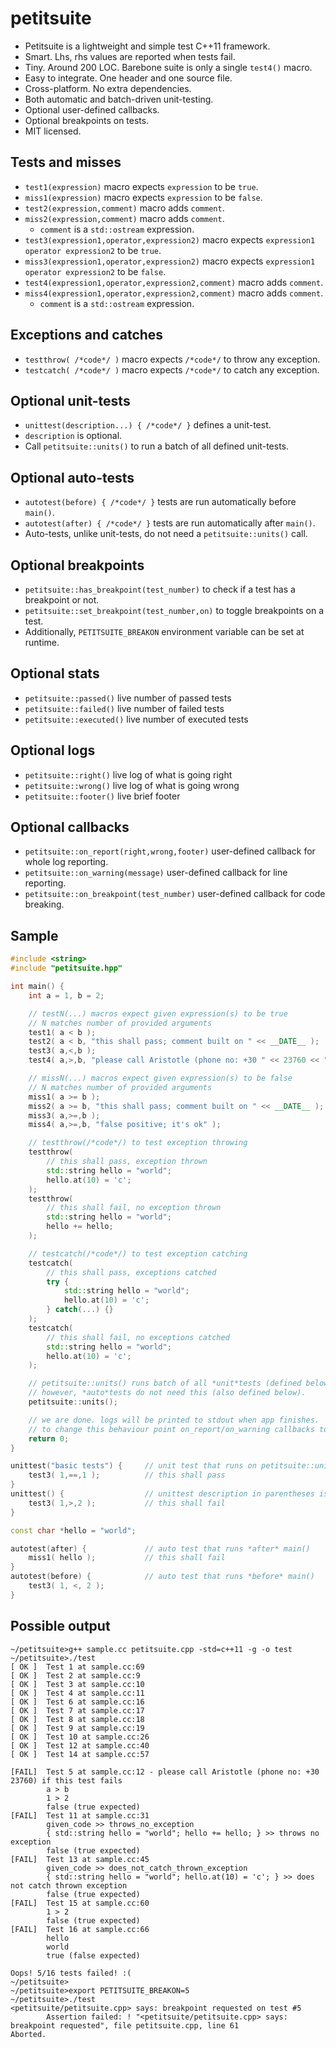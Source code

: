 petitsuite
==========

- Petitsuite is a lightweight and simple test C++11 framework.
- Smart. Lhs, rhs values are reported when tests fail.
- Tiny. Around 200 LOC. Barebone suite is only a single `test4()` macro.
- Easy to integrate. One header and one source file.
- Cross-platform. No extra dependencies.
- Both automatic and batch-driven unit-testing.
- Optional user-defined callbacks.
- Optional breakpoints on tests.
- MIT licensed.

Tests and misses
----------------
- `test1(expression)` macro expects `expression` to be `true`.
- `miss1(expression)` macro expects `expression` to be `false`.
- `test2(expression,comment)` macro adds `comment`.
- `miss2(expression,comment)` macro adds `comment`.
  - `comment` is a `std::ostream` expression.
- `test3(expression1,operator,expression2)` macro expects `expression1 operator expression2` to be `true`.
- `miss3(expression1,operator,expression2)` macro expects `expression1 operator expression2` to be `false`.
- `test4(expression1,operator,expression2,comment)` macro adds `comment`.
- `miss4(expression1,operator,expression2,comment)` macro adds `comment`.
  - `comment` is a `std::ostream` expression.

Exceptions and catches
----------------------
- `testthrow( /*code*/ )` macro expects `/*code*/` to throw any exception.
- `testcatch( /*code*/ )` macro expects `/*code*/` to catch any exception.

Optional unit-tests
-------------------
- `unittest(description...) { /*code*/ }` defines a unit-test.
- `description` is optional.
- Call `petitsuite::units()` to run a batch of all defined unit-tests.

Optional auto-tests
-------------------
- `autotest(before) { /*code*/ }` tests are run automatically before `main()`.
- `autotest(after) { /*code*/ }` tests are run automatically after `main()`.
- Auto-tests, unlike unit-tests, do not need a `petitsuite::units()` call.

Optional breakpoints
--------------------
- `petitsuite::has_breakpoint(test_number)` to check if a test has a breakpoint or not.
- `petitsuite::set_breakpoint(test_number,on)` to toggle breakpoints on a test.
- Additionally, `PETITSUITE_BREAKON` environment variable can be set at runtime.

Optional stats
--------------
- `petitsuite::passed()` live number of passed tests
- `petitsuite::failed()` live number of failed tests
- `petitsuite::executed()` live number of executed tests

Optional logs
-------------
- `petitsuite::right()` live log of what is going right
- `petitsuite::wrong()` live log of what is going wrong
- `petitsuite::footer()` live brief footer

Optional callbacks
------------------
- `petitsuite::on_report(right,wrong,footer)` user-defined callback for whole log reporting.
- `petitsuite::on_warning(message)` user-defined callback for line reporting.
- `petitsuite::on_breakpoint(test_number)` user-defined callback for code breaking.

Sample
------
```c++
#include <string>
#include "petitsuite.hpp"

int main() {
    int a = 1, b = 2;

    // testN(...) macros expect given expression(s) to be true
    // N matches number of provided arguments
    test1( a < b );
    test2( a < b, "this shall pass; comment built on " << __DATE__ );
    test3( a,<,b );
    test4( a,>,b, "please call Aristotle (phone no: +30 " << 23760 << ") if this test fails" );

    // missN(...) macros expect given expression(s) to be false
    // N matches number of provided arguments
    miss1( a >= b );
    miss2( a >= b, "this shall pass; comment built on " << __DATE__ );
    miss3( a,>=,b );
    miss4( a,>=,b, "false positive; it's ok" );

    // testthrow(/*code*/) to test exception throwing
    testthrow(
        // this shall pass, exception thrown
        std::string hello = "world";
        hello.at(10) = 'c';
    );
    testthrow(
        // this shall fail, no exception thrown
        std::string hello = "world";
        hello += hello;
    );

    // testcatch(/*code*/) to test exception catching
    testcatch(
        // this shall pass, exceptions catched
        try {
            std::string hello = "world";
            hello.at(10) = 'c';
        } catch(...) {}
    );
    testcatch(
        // this shall fail, no exceptions catched
        std::string hello = "world";
        hello.at(10) = 'c';
    );

    // petitsuite::units() runs batch of all *unit*tests (defined below).
    // however, *auto*tests do not need this (also defined below).
    petitsuite::units();

    // we are done. logs will be printed to stdout when app finishes.
    // to change this behaviour point on_report/on_warning callbacks to your own.
    return 0;
}

unittest("basic tests") {     // unit test that runs on petitsuite::units()
    test3( 1,==,1 );          // this shall pass
}
unittest() {                  // unittest description in parentheses is optional
    test3( 1,>,2 );           // this shall fail
}

const char *hello = "world";

autotest(after) {             // auto test that runs *after* main()
    miss1( hello );           // this shall fail
}
autotest(before) {            // auto test that runs *before* main()
    test3( 1, <, 2 );
}
```

Possible output
---------------
```
~/petitsuite>g++ sample.cc petitsuite.cpp -std=c++11 -g -o test
~/petitsuite>./test
[ OK ]  Test 1 at sample.cc:69
[ OK ]  Test 2 at sample.cc:9
[ OK ]  Test 3 at sample.cc:10
[ OK ]  Test 4 at sample.cc:11
[ OK ]  Test 6 at sample.cc:16
[ OK ]  Test 7 at sample.cc:17
[ OK ]  Test 8 at sample.cc:18
[ OK ]  Test 9 at sample.cc:19
[ OK ]  Test 10 at sample.cc:26
[ OK ]  Test 12 at sample.cc:40
[ OK ]  Test 14 at sample.cc:57

[FAIL]  Test 5 at sample.cc:12 - please call Aristotle (phone no: +30 23760) if this test fails
        a > b
        1 > 2
        false (true expected)
[FAIL]  Test 11 at sample.cc:31
        given_code >> throws_no_exception
        { std::string hello = "world"; hello += hello; } >> throws no exception
        false (true expected)
[FAIL]  Test 13 at sample.cc:45
        given_code >> does_not_catch_thrown_exception
        { std::string hello = "world"; hello.at(10) = 'c'; } >> does not catch thrown exception
        false (true expected)
[FAIL]  Test 15 at sample.cc:60
        1 > 2
        false (true expected)
[FAIL]  Test 16 at sample.cc:66
        hello
        world
        true (false expected)

Oops! 5/16 tests failed! :(
~/petitsuite>
~/petitsuite>export PETITSUITE_BREAKON=5
~/petitsuite>./test
<petitsuite/petitsuite.cpp> says: breakpoint requested on test #5
        Assertion failed: ! "<petitsuite/petitsuite.cpp> says: breakpoint requested", file petitsuite.cpp, line 61
Aborted.
```
